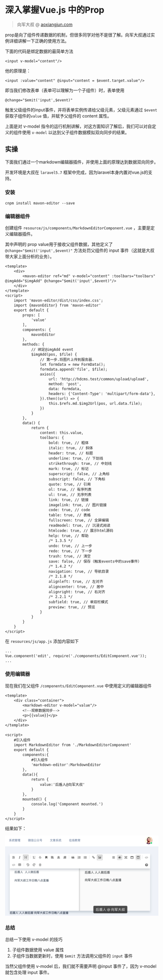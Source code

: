 # 深入掌握Vue.js 中的Prop

> 向军大叔 @ [aoxiangjun.com](http://www.aoxiangjun.com)

prop是向了组件传递数据的机制，但很多同学对他不是很了解。向军大叔通过实例详细讲解一下正确的使用方法。

下面的代码是绑定数据的最简单方法

````
<input v-model="content"/>
````

他的原理是：

```
<input :value="content" @input="content = $event.target.value"/>
```

即当我们修改表单（表单可以理解为一个子组件）时，表单使用 

```
@change="$emit('input',$event)"
```

触发父级组件的input事件，并将表单实例传递给父级元素，父级元素通过 `$event` 获取子组件的`value` 值，并赋予父组件的 content 属性。

上面是对 v-model 指令的运行机制讲解，对这方面知识了解后，我们可以对自定义的组件使用 `v-model` 以达到父子组件数据模拟双向同步的结果。

## 实操

下面我们通过一个markdown编辑器插件，并使用上面的原理达到数据双向同步。

开发环境是大叔在 `laravel5.7` 框架中完成，因为laravel本身内置对vue.js的支持。

### 安装

```
cnpm install mavon-editor --save
```

### 编辑器组件

创建组件 `resource/js/components/MarkdownEditorComponent.vue` ，主要是定义编辑器插件。

其中声明的 prop value用于接收父组件数据，其他定义了 `@change="$emit('input',$event)"` 方法处罚父组件的 input 事件（这就是大叔带大家上面分析的业务）。

```
<template>
    <div>
        <mavon-editor ref="md" v-model="content" :toolbars="toolbars" @imgAdd="$imgAdd" @change="$emit('input',$event)"/>
    </div>
</template>
<script>
    import 'mavon-editor/dist/css/index.css';
    import {mavonEditor} from 'mavon-editor'
    export default {
        props: [
            'value'
        ],
        components: {
            mavonEditor
        },
        methods: {
            // 绑定@imgAdd event
            $imgAdd(pos, $file) {
                // 第一步.将图片上传到服务器.
                let formdata = new FormData();
                formdata.append('file', $file);
                axios({
                    url: 'http://hdcms.test/common/upload/upload',
                    method: 'post',
                    data: formdata,
                    headers: {'Content-Type': 'multipart/form-data'},
                }).then((url) => {
                    this.$refs.md.$img2Url(pos, url.data.file);
                })
            }
        },
        data() {
            return {
                content: this.value,
                toolbars: {
                    bold: true, // 粗体
                    italic: true, // 斜体
                    header: true, // 标题
                    underline: true, // 下划线
                    strikethrough: true, // 中划线
                    mark: true, // 标记
                    superscript: false, // 上角标
                    subscript: false, // 下角标
                    quote: true, // 引用
                    ol: true, // 有序列表
                    ul: true, // 无序列表
                    link: true, // 链接
                    imagelink: true, // 图片链接
                    code: true, // code
                    table: true, // 表格
                    fullscreen: true, // 全屏编辑
                    readmodel: true, // 沉浸式阅读
                    htmlcode: true, // 展示html源码
                    help: true, // 帮助
                    /* 1.3.5 */
                    undo: true, // 上一步
                    redo: true, // 下一步
                    trash: true, // 清空
                    save: false, // 保存（触发events中的save事件）
                    /* 1.4.2 */
                    navigation: true, // 导航目录
                    /* 2.1.8 */
                    alignleft: true, // 左对齐
                    aligncenter: true, // 居中
                    alignright: true, // 右对齐
                    /* 2.2.1 */
                    subfield: true, // 单双栏模式
                    preview: true, // 预览
                }
            }
        }
    }
</script>
```



在 `resources/js/app.js` 添加内容如下 

```
...
Vue.component('edit', require('./components/EditComponent.vue'));
...
```



### 使用编辑器

现在我们在父组件 `/components/EditComponent.vue` 中使用定义的编辑器组件

```
<template>
    <div class="container">
        <markdown-editor v-model="value"/>
        <!--观察数据同步-->
		<p>{{value}}</p>
    </div>
</template>

<script>
	#引入组件
    import MarkdownEditor from './MarkdownEditorComponent'
    export default {
        components:{
        	#引入组件
            'markdown-editor':MarkdownEditor
        },
        data(){
            return {
                value:'后盾人@向军大叔'
            }
        },
        mounted() {
            console.log('Component mounted.')
        }
    }
</script>
```

结果如下：

![image-20181118220416359](assets/image-20181118220416359.png)

### 总结

总结一下使用 v-model 的技巧

1. 子组件数据使用 value 属性
2. 子组件当数据更新时，使用 `$emit` 方法调用父组件的 `input` 事件

当然父组件使用 v-model 后，我们就不需要声明 @input 事件了，因为 v-model 就包含处理 input 事件。



